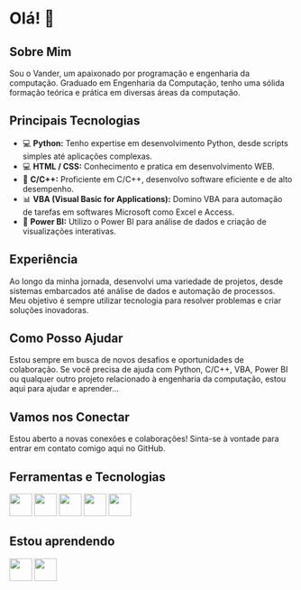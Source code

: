 # Olá! 👋

## Sobre Mim
Sou o Vander, um apaixonado por programação e engenharia da computação. Graduado em Engenharia da Computação, tenho uma sólida formação teórica e prática em diversas áreas da computação.

## Principais Tecnologias
- 💻 **Python:** Tenho expertise em desenvolvimento Python, desde scripts simples até aplicações complexas.
- 💻 **HTML / CSS:** Conhecimento e pratica em desenvolvimento WEB.
- 🚀 **C/C++:** Proficiente em C/C++, desenvolvo software eficiente e de alto desempenho.
- 📊 **VBA (Visual Basic for Applications):** Domino VBA para automação de tarefas em softwares Microsoft como Excel e Access.
- 🔌 **Power BI:** Utilizo o Power BI para análise de dados e criação de visualizações interativas.
  
## Experiência
Ao longo da minha jornada, desenvolvi uma variedade de projetos, desde sistemas embarcados até análise de dados e automação de processos. Meu objetivo é sempre utilizar tecnologia para resolver problemas e criar soluções inovadoras.

## Como Posso Ajudar
Estou sempre em busca de novos desafios e oportunidades de colaboração. Se você precisa de ajuda com Python, C/C++, VBA, Power BI ou qualquer outro projeto relacionado à engenharia da computação, estou aqui para ajudar e aprender...

## Vamos nos Conectar
Estou aberto a novas conexões e colaborações! Sinta-se à vontade para entrar em contato comigo aqui no GitHub.

## Ferramentas e Tecnologias

<img src="https://cdn.jsdelivr.net/gh/devicons/devicon@latest/icons/html5/html5-original.svg" width="40" height="40" />
<img src="https://cdn.jsdelivr.net/gh/devicons/devicon@latest/icons/css3/css3-original.svg" width="40" height="40" />
<img src="https://cdn.jsdelivr.net/gh/devicons/devicon@latest/icons/python/python-original.svg" width="40" height="40" />
<img src="https://cdn.jsdelivr.net/gh/devicons/devicon@latest/icons/visualbasic/visualbasic-original.svg" width="40" height="40" />
<img src="https://cdn.jsdelivr.net/gh/devicons/devicon@latest/icons/php/php-original.svg" width="40" height="40" />

## Estou aprendendo

<img src="https://cdn.jsdelivr.net/gh/devicons/devicon@latest/icons/cplusplus/cplusplus-original.svg" width="40" height="40" />
<img src="https://cdn.jsdelivr.net/gh/devicons/devicon@latest/icons/django/django-plain.svg" width="40" height="40" />

          
          
          
          
          
          


